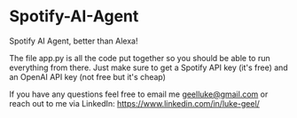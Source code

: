 # Spotify-AI-Agent
Spotify AI Agent, better than Alexa!

The file app.py is all the code put together so you should be able to run everything from there. Just make sure to get a Spotify API key (it's free) and an OpenAI API key (not free but it's cheap)

If you have any questions feel free to email me geelluke@gmail.com or reach out to me via LinkedIn: https://www.linkedin.com/in/luke-geel/
